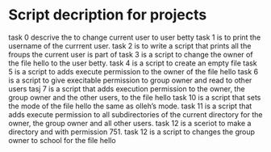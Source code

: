 # Script decription for projects
task 0 descrive the to change current user to user betty
task 1 is to print the username of the currrent user.
task 2 is to write a script that prints all the froups the current user is part of
task 3 is a script to change the owner of the file hello to the user betty.
task 4 is a script to create an empty file
task 5 is a script to adds execute permission to the owner of the file hello
task 6 is a script to give execitable permission to group owner and read to other users
tasj 7 is a script that adds execution permission to the owner, the group owner and the other users, to the file hello
task 10 is a script that sets the mode of the file hello the same as olleh’s mode.
task 11 is  a script that adds execute permission to all subdirectories of the current directory for the owner, the group owner and all other users.
task 12 is a sceriot to make a directory and with permission 751.
task 12 is a script to  changes the group owner to school for the file hello
